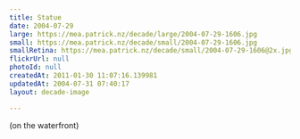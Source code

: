 ```yaml
---
title: Statue
date: 2004-07-29
large: https://mea.patrick.nz/decade/large/2004-07-29-1606.jpg
small: https://mea.patrick.nz/decade/small/2004-07-29-1606.jpg
smallRetina: https://mea.patrick.nz/decade/small/2004-07-29-1606@2x.jpg
flickrUrl: null
photoId: null
createdAt: 2011-01-30 11:07:16.139981
updatedAt: 2004-07-31 07:40:17
layout: decade-image

---
```

(on the waterfront)
